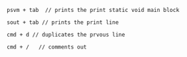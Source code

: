 ```
psvm + tab  // prints the print static void main block
```

```
sout + tab // prints the print line 
```

```
cmd + d // duplicates the prvous line 
```

```
cmd + /   // comments out 
```

